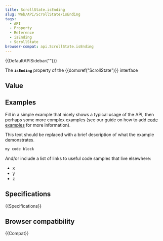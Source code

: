 ```yaml
---
title: ScrollState.isEnding
slug: Web/API/ScrollState/isEnding
tags:
  - API
  - Property
  - Reference
  - isEnding
  - ScrollState
browser-compat: api.ScrollState.isEnding
---
```

{{DefaultAPISidebar("")}}

The **`isEnding`** property of the {{domxref("ScrollState")}} interface 

## Value



## Examples

Fill in a simple example that nicely shows a typical usage of the API, then perhaps some more complex examples (see our guide on how to add [code examples](/en-US/docs/MDN/Contribute/Structures/Code_examples) for more information).

This text should be replaced with a brief description of what the example demonstrates.

```js
my code block
```

And/or include a list of links to useful code samples that live elsewhere:

*   x
*   y
*   z

## Specifications

{{Specifications}}

## Browser compatibility

{{Compat}}


